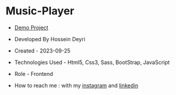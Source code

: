 # Music-Player

- [Demo Project](https://hossein-deyri.github.io/First-Project/)

- Developed By Hossein Deyri

- Created - 2023-09-25

- Technologies Used - Html5, Css3, Sass, BootStrap, JavaScript

- Role - Frontend

- How to reach me : with my [instagram](https://www.instagram.com/hossein.deyri_web) and [linkedin](https://www.linkedin.com/in/hossein-deyri)
